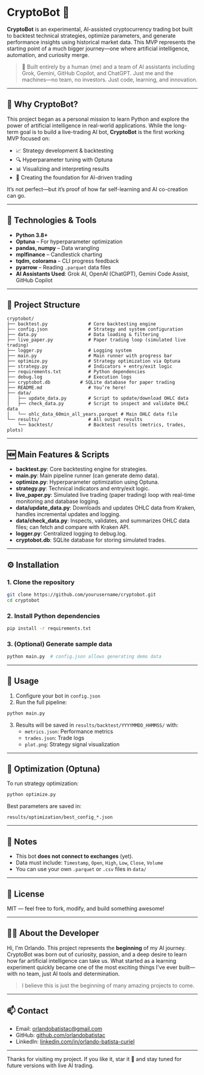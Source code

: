 # CryptoBot 🚀

**CryptoBot** is an experimental, AI-assisted cryptocurrency trading bot built to backtest technical strategies, optimize parameters, and generate performance insights using historical market data. This MVP represents the starting point of a much bigger journey—one where artificial intelligence, automation, and curiosity merge.

> 🧠 Built entirely by a human (me) and a team of AI assistants including Grok, Gemini, GitHub Copilot, and ChatGPT. Just me and the machines—no team, no investors. Just code, learning, and innovation.

---

## 🌟 Why CryptoBot?

This project began as a personal mission to learn Python and explore the power of artificial intelligence in real-world applications. While the long-term goal is to build a live-trading AI bot, **CryptoBot** is the first working MVP focused on:

- 📈 Strategy development & backtesting
- 🔍 Hyperparameter tuning with Optuna
- 📊 Visualizing and interpreting results
- 🤖 Creating the foundation for AI-driven trading

It’s not perfect—but it’s proof of how far self-learning and AI co-creation can go.

---

## 🧠 Technologies & Tools

- **Python 3.8+**
- **Optuna** – For hyperparameter optimization
- **pandas, numpy** – Data wrangling
- **mplfinance** – Candlestick charting
- **tqdm, colorama** – CLI progress feedback
- **pyarrow** – Reading `.parquet` data files
- **AI Assistants Used**: Grok AI, OpenAI (ChatGPT), Gemini Code Assist, GitHub Copilot

---

## 📁 Project Structure

```
cryptobot/
├── backtest.py               # Core backtesting engine
├── config.json               # Strategy and system configuration
├── data.py                   # Data loading & filtering
├── live_paper.py             # Paper trading loop (simulated live trading)
├── logger.py                 # Logging system
├── main.py                   # Main runner with progress bar
├── optimize.py               # Strategy optimization via Optuna
├── strategy.py               # Indicators + entry/exit logic
├── requirements.txt          # Python dependencies
├── debug.log                 # Execution logs
├── cryptobot.db           # SQLite database for paper trading
├── README.md                 # You’re here!
├── data/
│   ├── update_data.py        # Script to update/download OHLC data
│   ├── check_data.py         # Script to inspect and validate OHLC data
│   └── ohlc_data_60min_all_years.parquet # Main OHLC data file
└── results/                  # All output results
    └── backtest/             # Backtest results (metrics, trades, plots)
```

---

## 🆕 Main Features & Scripts

- **backtest.py**: Core backtesting engine for strategies.
- **main.py**: Main pipeline runner (can generate demo data).
- **optimize.py**: Hyperparameter optimization using Optuna.
- **strategy.py**: Technical indicators and entry/exit logic.
- **live_paper.py**: Simulated live trading (paper trading) loop with real-time monitoring and database logging.
- **data/update_data.py**: Downloads and updates OHLC data from Kraken, handles incremental updates and logging.
- **data/check_data.py**: Inspects, validates, and summarizes OHLC data files; can fetch and compare with Kraken API.
- **logger.py**: Centralized logging to debug.log.
- **cryptobot.db**: SQLite database for storing simulated trades.

---

## ⚙️ Installation

### 1. Clone the repository

```bash
git clone https://github.com/yourusername/cryptobot.git
cd cryptobot
```

### 2. Install Python dependencies

```bash
pip install -r requirements.txt
```

### 3. (Optional) Generate sample data

```bash
python main.py  # config.json allows generating demo data
```

---

## 🏁 Usage

1. Configure your bot in `config.json`
2. Run the full pipeline:

```bash
python main.py
```

3. Results will be saved in `results/backtest/YYYYMMDD_HHMMSS/` with:
   - `metrics.json`: Performance metrics
   - `trades.json`: Trade logs
   - `plot.png`: Strategy signal visualization

---

## 🧠 Optimization (Optuna)

To run strategy optimization:

```bash
python optimize.py
```

Best parameters are saved in:

```
results/optimization/best_config_*.json
```

---

## 📌 Notes

- This bot **does not connect to exchanges** (yet).
- Data must include: `Timestamp`, `Open`, `High`, `Low`, `Close`, `Volume`
- You can use your own `.parquet` or `.csv` files in `data/`

---

## 📜 License

MIT — feel free to fork, modify, and build something awesome!

---

## 👨‍💻 About the Developer

Hi, I'm Orlando. This project represents the **beginning** of my AI journey. CryptoBot was born out of curiosity, passion, and a deep desire to learn how far artificial intelligence can take us. What started as a learning experiment quickly became one of the most exciting things I've ever built—with no team, just AI tools and determination.

> I believe this is just the beginning of many amazing projects to come.

---

## 📫 Contact

- Email: orlandobatistac@gmail.com
- GitHub: [github.com/orlandobatistac](https://github.com/orlandobatistac)
- LinkedIn: [linkedin.com/in/orlando-batista-curiel](https://linkedin.com/in/orlando-batista-curiel)

---

Thanks for visiting my project. If you like it, star it 🌟 and stay tuned for future versions with live AI trading.
